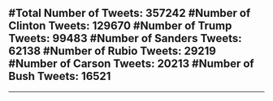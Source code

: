 #Total Number of Tweets: 357242 
#Number of Clinton Tweets: 129670
#Number of Trump Tweets: 99483
#Number of Sanders Tweets: 62138
#Number of Rubio Tweets: 29219
#Number of Carson Tweets: 20213
#Number of Bush Tweets: 16521
---
---

